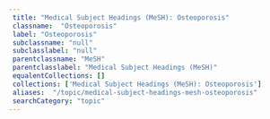 ```yaml
--- 
 title: "Medical Subject Headings (MeSH): Osteoporosis" 
 classname:  "Osteoporosis" 
 label: "Osteoporosis" 
 subclassname: "null" 
 subclasslabel: "null" 
 parentclassname: "MeSH" 
 parentclasslabel: "Medical Subject Headings (MeSH)" 
 equalentCollections: [] 
 collections: ['Medical Subject Headings (MeSH): Osteoporosis']
 aliases:  "/topic/medical-subject-headings-mesh-osteoporosis"  
 searchCategory: "topic" 
---
```

